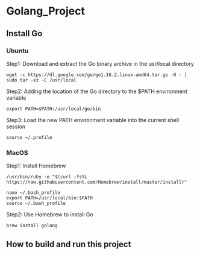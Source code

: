 # Golang_Project

## Install Go
### Ubuntu
Step1: Download and extract the Go binary archive in the usr/local directory
```
wget -c https://dl.google.com/go/go1.16.2.linux-amd64.tar.gz -O - | sudo tar -xz -C /usr/local
```
Step2: Adding the location of the Go directory to the $PATH environment variable
```
export PATH=$PATH:/usr/local/go/bin
```
Step3: Load the new PATH environment variable into the current shell session
```
source ~/.profile
```
### MacOS
Step1: Install Homebrew
```
/usr/bin/ruby -e "$(curl -fsSL https://raw.githubusercontent.com/Homebrew/install/master/install)"

nano ~/.bash_profile
export PATH=/usr/local/bin:$PATH
source ~/.bash_profile
```
Step2: Use Homebrew to install Go
```
brew install golang
```

## How to build and run this project

